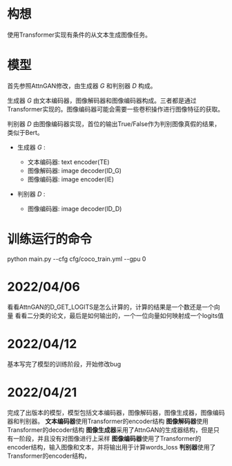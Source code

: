 <!--
 * @Description: 
 * @version: 
 * @Author: Yue Yang
 * @Date: 2022-03-23 17:01:38
 * @LastEditors: Yue Yang
 * @LastEditTime: 2022-04-21 16:04:32
-->

# 构想
使用Transformer实现有条件的从文本生成图像任务。
# 模型
首先参照AttnGAN修改，由生成器 $G$ 和判别器 $D$ 构成。

生成器 $G$ 由文本编码器，图像解码器和图像编码器构成。三者都是通过Transformer实现的。图像编码器可能会需要一些卷积操作进行图像特征的获取。

判别器 $D$ 由图像编码器实现，首位的输出True/False作为判别图像真假的结果，类似于Bert。

- 生成器 $G$ :
  - 文本编码器: text encoder(TE)
  - 图像解码器: image decoder(ID_G)
  - 图像编码器: image encoder(IE)

- 判别器 $D$ :
  - 图像编码器: image decoder(ID_D)

# 训练运行的命令
python main.py --cfg cfg/coco_train.yml --gpu 0
# 2022/04/06 
看看AttnGAN的D_GET_LOGITS是怎么计算的，计算的结果是一个数还是一个向量
看看二分类的论文，最后是如何输出的，一个一位向量如何映射成一个logits值

# 2022/04/12
基本写完了模型的训练阶段，开始修改bug

# 2022/04/21
完成了出版本的模型，模型包括文本编码器，图像解码器，图像生成器，图像编码器和判别器。
**文本编码器**使用Transformer的encoder结构
**图像解码器**使用Transformer的decoder结构
**图像生成器**采用了AttnGAN的生成器结构，但是只有一阶段，并且没有对图像进行上采样
**图像编码器**使用了Transformer的encoder结构，输入图像和文本，并将输出用于计算words_loss
**判别器**使用了Transformer的encoder结构，